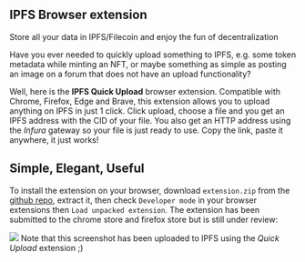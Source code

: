 ## IPFS Browser extension

Store all your data in IPFS/Filecoin and enjoy the fun of decentralization

Have you ever needed to quickly upload something to IPFS,  e.g. some token metadata while minting an NFT, or maybe something as simple as posting an image on a forum that does not have an upload functionality?

Well, here is the **IPFS Quick Upload** browser extension. Compatible with Chrome, Firefox, Edge and Brave, this extension allows you to upload anything on IPFS in just 1 click. Click upload, choose a file and you get an IPFS address with the CID of your file. You also get an HTTP address using the _Infura_ gateway so your file is just ready to use. Copy the link, paste it anywhere, it just works! 

## Simple, Elegant, Useful

To install the extension on your browser, download `extension.zip` from the [github repo](https://github.com/AymericBethencourt/IPFS-quick-upload), extract it, then check `Developer mode` in your browser extensions then `Load unpacked extension`. The extension has been submitted to the chrome store and firefox store but is still under review:

![](https://ipfs.infura.io/ipfs/QmfTb7Xmg2GFZmrZbugFBS2X1boXdpG6fePYqA6WdDocJv)
Note that this screenshot has been uploaded to IPFS using the _Quick Upload_ extension ;)

